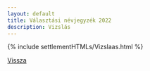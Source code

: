```yaml
---
layout: default
title: Választási névjegyzék 2022
description: Vizslás
---
```


{% include settlementHTMLs/Vizslaas.html %}

[Vissza](../)